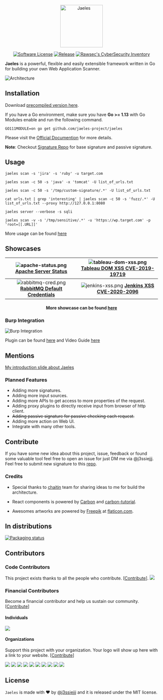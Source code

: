 
<p align="center">
  <img alt="Jaeles" src="https://image.flaticon.com/icons/svg/1432/1432425.svg" height="140" />
  <p align="center">
    <a href=""><img alt="Software License" src="https://img.shields.io/badge/license-MIT-brightgreen.svg?style=flat-square"></a>
    <a href="https://github.com/jaeles-project/jaeles"><img alt="Release" src="https://img.shields.io/badge/version-beta%20v0.7-blue.svg"></a>
    <a href="https://inventory.rawsec.ml/tools.html#Jaeles"><img src="https://inventory.rawsec.ml/img/badges/Rawsec-inventoried-FF5050_flat.svg" alt="Rawsec&#39;s CyberSecurity Inventory"></a>
  </p>
</p>

**Jaeles** is a powerful, flexible and easily extensible framework written in Go for building your own Web Application Scanner.

![Architecture](https://github.com/jaeles-project/jaeles-plugins/blob/master/imgs/jaeles-architecture.png?raw=true)

## Installation
Download [precompiled version here](https://github.com/jaeles-project/jaeles/releases).

If you have a Go environment, make sure you have **Go >= 1.13** with Go Modules enable and run the following command.

```shell
GO111MODULE=on go get github.com/jaeles-project/jaeles
```

Please visit the [Official Documention](https://jaeles-project.github.io/) for more details.

**Note**: Checkout [Signature Repo](https://github.com/jaeles-project/jaeles-signatures) for base signature and passive signature.

## Usage

```shell
jaeles scan -s 'jira' -s 'ruby' -u target.com

jaeles scan -c 50 -s 'java' -x 'tomcat' -U list_of_urls.txt

jaeles scan -c 50 -s '/tmp/custom-signature/.*' -U list_of_urls.txt

cat urls.txt | grep 'interesting' | jaeles scan -c 50 -s 'fuzz/.*' -U list_of_urls.txt --proxy http://127.0.0.1:8080

jaeles server --verbose -s sqli

jaeles scan -v -s '/tmp/sensitive/.*' -u 'https://wp.target.com' -p 'root=[[.URL]]'
```

More usage can be found [here](https://jaeles-project.github.io/usage/)

## Showcases

|  ![apache-status.png](https://github.com/jaeles-project/jaeles-plugins/blob/master/imgs/apache-status.png?raw=true) [**Apache Server Status**](https://youtu.be/nkBcIvzi3H4)  |  ![tableau-dom-xss.png](https://github.com/jaeles-project/jaeles-plugins/blob/master/imgs/tableau-dom-xss.png?raw=true) [**Tableau DOM XSS CVE-2019-19719**](https://youtu.be/EG7Qmt8kt58) |
|:----------:|:-------------:|
| ![rabbitmq-cred.png](https://github.com/jaeles-project/jaeles-plugins/blob/master/imgs/rabbitmq-cred.png?raw=true) [**RabbitMQ Default Credentials**](https://youtu.be/ed4n1sCNu3s) | ![jenkins-xss.png](https://github.com/jaeles-project/jaeles-plugins/blob/master/imgs/jenkins-xss.png?raw=true) [**Jenkins XSS CVE-2020-2096**](https://youtu.be/JfihhEOEWSE) |

<h4 align='center'> More showcase can be found <a href="https://jaeles-project.github.io/showcases/">here</a></h4>

### Burp Integration

![Burp Integration](https://github.com/jaeles-project/jaeles-plugins/blob/master/imgs/Burp-Integration.gif?raw=true)

Plugin can be found [here](https://github.com/jaeles-project/jaeles-plugins/blob/master/jaeles-burp.py) and Video Guide [here](https://youtu.be/1lxsYhfTq3M)

## Mentions

[My introduction slide about Jaeles](https://speakerdeck.com/j3ssie/jaeles-the-swiss-army-knife-for-automated-web-application-testing)


### Planned Features

* Adding more signatures.
* Adding more input sources.
* Adding more APIs to get access to more properties of the request.
* Adding proxy plugins to directly receive input from browser of http client.
* ~~Adding passive signature for passive checking each request.~~
* Adding more action on Web UI.
* Integrate with many other tools.

## Contribute

If you have some new idea about this project, issue, feedback or found some valuable tool feel free to open an issue for just DM me via @j3ssiejjj.
Feel free to submit new signature to this [repo](https://github.com/jaeles-project/jaeles-signatures).

### Credits

* Special thanks to [chaitin](https://github.com/chaitin/xray) team for sharing ideas to me for build the architecture.

* React components is powered by [Carbon](https://www.carbondesignsystem.com/) and [carbon-tutorial](https://github.com/carbon-design-system/carbon-tutorial).

* Awesomes artworks are powered by [Freepik](http://freepik.com) at [flaticon.com](http://flaticon.com).

## In distributions

[![Packaging status](https://repology.org/badge/vertical-allrepos/jaeles.svg)](https://repology.org/project/jaeles/versions)

## Contributors

### Code Contributors

This project exists thanks to all the people who contribute. [[Contribute](CONTRIBUTING.md)].
<a href="https://github.com/jaeles-project/jaeles/graphs/contributors"><img src="https://opencollective.com/jaeles-project/contributors.svg?width=890" /></a>

### Financial Contributors

Become a financial contributor and help us sustain our community. [[Contribute](https://opencollective.com/jaeles-project/contribute)]

#### Individuals

<a href="https://opencollective.com/jaeles-project"><img src="https://opencollective.com/jaeles-project/individuals.svg?width=890"></a>

#### Organizations

Support this project with your organization. Your logo will show up here with a link to your website. [[Contribute](https://opencollective.com/jaeles-project/contribute)]

<a href="https://opencollective.com/jaeles-project/organization/0/website"><img src="https://opencollective.com/jaeles-project/organization/0/avatar.svg"></a>
<a href="https://opencollective.com/jaeles-project/organization/1/website"><img src="https://opencollective.com/jaeles-project/organization/1/avatar.svg"></a>
<a href="https://opencollective.com/jaeles-project/organization/2/website"><img src="https://opencollective.com/jaeles-project/organization/2/avatar.svg"></a>
<a href="https://opencollective.com/jaeles-project/organization/3/website"><img src="https://opencollective.com/jaeles-project/organization/3/avatar.svg"></a>
<a href="https://opencollective.com/jaeles-project/organization/4/website"><img src="https://opencollective.com/jaeles-project/organization/4/avatar.svg"></a>
<a href="https://opencollective.com/jaeles-project/organization/5/website"><img src="https://opencollective.com/jaeles-project/organization/5/avatar.svg"></a>
<a href="https://opencollective.com/jaeles-project/organization/6/website"><img src="https://opencollective.com/jaeles-project/organization/6/avatar.svg"></a>
<a href="https://opencollective.com/jaeles-project/organization/7/website"><img src="https://opencollective.com/jaeles-project/organization/7/avatar.svg"></a>
<a href="https://opencollective.com/jaeles-project/organization/8/website"><img src="https://opencollective.com/jaeles-project/organization/8/avatar.svg"></a>
<a href="https://opencollective.com/jaeles-project/organization/9/website"><img src="https://opencollective.com/jaeles-project/organization/9/avatar.svg"></a>

## License

`Jaeles` is made with ♥  by [@j3ssiejjj](https://twitter.com/j3ssiejjj) and it is released under the MIT license.
